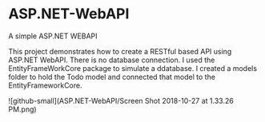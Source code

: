 # ASP.NET-WebAPI
A simple ASP.NET WEBAPI

This project demonstrates how to create a RESTful based API using ASP.NET WebAPI. 
There is no database connection. I used the EntityFrameWorkCore package to simulate a ddatabase.
I created a models folder to hold the Todo model and connected that model to the EntityFrameworkCore.

![github-small](ASP.NET-WebAPI/Screen Shot 2018-10-27 at 1.33.26 PM.png)
      
